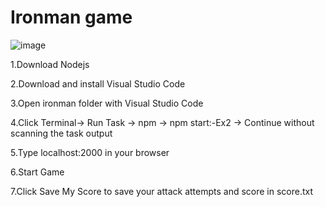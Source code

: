 # Ironman game

![image](https://user-images.githubusercontent.com/122568562/227843258-2ae69728-4f6c-47fc-9456-d0c73791c302.png)



1.Download Nodejs

2.Download and install Visual Studio Code

3.Open ironman folder with Visual Studio Code

4.Click Terminal→ Run Task → npm → npm start:-Ex2 → Continue without scanning the task output

5.Type localhost:2000 in your browser

6.Start Game

7.Click Save My Score to save your attack attempts and score in score.txt
